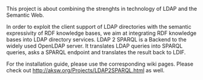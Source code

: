 This project is about combining the strenghts in technology of LDAP and the Semantic Web.

In order to exploit the client support of LDAP directories with the semantic expressivity of RDF knowledge bases, 
we aim at integrating RDF knowledge bases into LDAP directory services. 
LDAP 2 SPARQL is a Backend to the widely used OpenLDAP server. 
It translates LDAP queries into SPARQL queries, asks a SPARQL endpoint and translates the result back to LDIF.

For the installation guide, please use the corresponding wiki pages.
Please check out http://aksw.org/Projects/LDAP2SPARQL.html as well.
